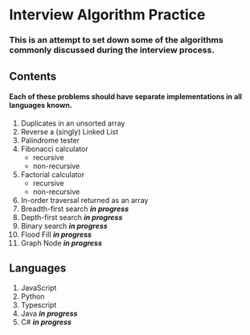 # Interview Algorithm Practice

### This is an attempt to set down some of the algorithms commonly discussed during the interview process.

## Contents

#### Each of these problems should have separate implementations in all languages known.

1. Duplicates in an unsorted array
1. Reverse a (singly) Linked List
1. Palindrome tester
1. Fibonacci calculator
    - recursive
    - non-recursive
1. Factorial calculator
    - recursive
    - non-recursive
1. In-order traversal returned as an array
1. Breadth-first search **_in progress_**
1. Depth-first search **_in progress_**
1. Binary search **_in progress_**
1. Flood Fill **_in progress_**
1. Graph Node **_in progress_**

## Languages

1. JavaScript
1. Python
1. Typescript
1. Java **_in progress_**
1. C# **_in progress_**
